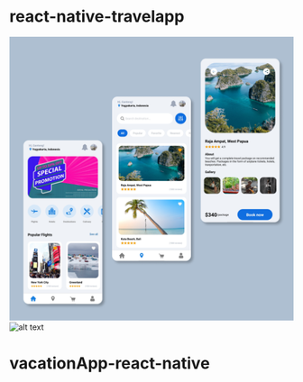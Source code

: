 # react-native-travelapp
![alt text](https://github.com/nunu2331/react-native-travelapp/blob/main/TravelApp.png)
![alt text](https://github.com/nunu2331/react-native-travelapp/blob/main/8098a572-7428-411e-b4d7-e4cd7b657dbb.gif)
# vacationApp-react-native
